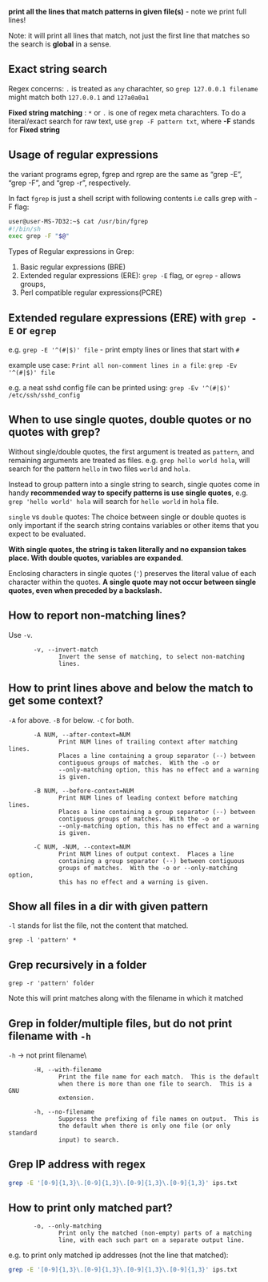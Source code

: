 

**print all the lines that match patterns in given file(s)** - note we print full lines!

Note: it will print all lines that match, not just the first line that matches so the search is **global** in a sense.

## Exact string search

Regex concerns: `.` is treated as `any` charachter, so `grep 127.0.0.1 filename` might match both `127.0.0.1` and `127a0a0a1`


**Fixed string matching** : `*` or `.` is one of regex meta charachters. To do a literal/exact search for raw text, use `grep -F pattern txt`, where **-F** stands for **Fixed string**

## Usage of regular expressions

the variant programs egrep, fgrep and rgrep are the same as “grep -E”,  “grep -F”,
       and  “grep -r”,  respectively.

In fact `fgrep` is just a shell script with following contents i.e calls grep with -F flag:
```sh
user@user-MS-7D32:~$ cat /usr/bin/fgrep 
#!/bin/sh
exec grep -F "$@"
```
Types of Regular expressions in Grep:
1. Basic regular expressions (BRE)
2. Extended regular expressions (ERE): `grep -E` flag, or `egrep` - allows groups, 
3. Perl compatible regular expressions(PCRE)


## Extended regulare expressions (ERE) with `grep -E` or `egrep`

e.g.
`grep -E '^(#|$)' file` - print empty lines or lines that start with `#`

example use case:
`Print all non-comment lines in a file`: `grep -Ev '^(#|$)' file`

e.g. a neat sshd config file can be printed using:
`grep -Ev '^(#|$)' /etc/ssh/sshd_config`

## When to use single quotes, double quotes or no quotes with grep?

Without single/double quotes, the first argument is treated as `pattern`, and remaining arguments are treated as files.
e.g.
`grep hello world hola`, will search for the pattern `hello` in two files `world` and `hola`.

Instead to group pattern into a single string to search, single quotes come in handy **recommended way to specify patterns is use single quotes**, 
e.g. `grep 'hello world' hola` will search for `hello world` in `hola` file.

`single` vs `double` quotes: The choice between single or double quotes is only important if the search string contains variables or other items that you expect to be evaluated.

**With single quotes, the string is taken literally and no expansion takes place. With double quotes, variables are expanded**.

Enclosing characters in single quotes (`'`) preserves the literal value of each character within the quotes. **A single quote may not occur between single quotes, even when preceded by a backslash.**

## How to report non-matching lines?

Use `-v`.
```
       -v, --invert-match
              Invert the sense of matching, to select non-matching
              lines.
```

## How to print lines above and below the match to get some context?

`-A` for above.
`-B` for below.
`-C` for both.

```
       -A NUM, --after-context=NUM
              Print NUM lines of trailing context after matching lines.
              Places a line containing a group separator (--) between
              contiguous groups of matches.  With the -o or
              --only-matching option, this has no effect and a warning
              is given.

       -B NUM, --before-context=NUM
              Print NUM lines of leading context before matching lines.
              Places a line containing a group separator (--) between
              contiguous groups of matches.  With the -o or
              --only-matching option, this has no effect and a warning
              is given.

       -C NUM, -NUM, --context=NUM
              Print NUM lines of output context.  Places a line
              containing a group separator (--) between contiguous
              groups of matches.  With the -o or --only-matching option,
              this has no effect and a warning is given.
```

## Show all files in a dir with given pattern

`-l` stands for list the file, not the content that matched.

```
grep -l 'pattern' *
```

## Grep recursively in a folder

```
grep -r 'pattern' folder
```

Note this will print matches along with the filename in which it matched

## Grep in folder/multiple files, but do not print filename with `-h`

`-h` -> not print filename\

```
       -H, --with-filename
              Print the file name for each match.  This is the default
              when there is more than one file to search.  This is a GNU
              extension.

       -h, --no-filename
              Suppress the prefixing of file names on output.  This is
              the default when there is only one file (or only standard
              input) to search.
```

## Grep IP address with regex

```sh
grep -E '[0-9]{1,3}\.[0-9]{1,3}\.[0-9]{1,3}\.[0-9]{1,3}' ips.txt
```

## How to print only matched part?

```
       -o, --only-matching
              Print only the matched (non-empty) parts of a matching
              line, with each such part on a separate output line.
```

e.g. to print only matched ip addresses (not the line that matched):
```sh
grep -E '[0-9]{1,3}\.[0-9]{1,3}\.[0-9]{1,3}\.[0-9]{1,3}' ips.txt
```